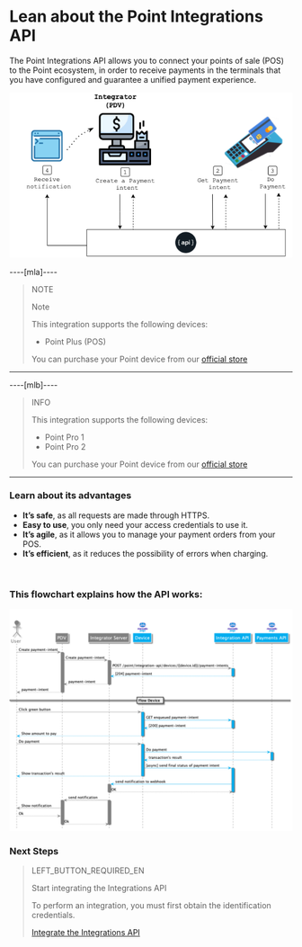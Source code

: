 # Lean about the Point Integrations API

The Point Integrations API allows you to connect your points of sale (POS) to the Point ecosystem, in order to receive payments in the terminals that you have configured and guarantee a unified payment experience.

![Diagram 1](/images/mobile/pdv-flow.png)

----[mla]----
> NOTE
>
> Note
>
> This integration supports the following devices:
>
> - Point Plus (POS)
>
> You can purchase your Point device from our [official store](https://www.mercadopago.com.ar/point)

------------

----[mlb]----
> INFO
>
> This integration supports the following devices:
>
> - Point Pro 1
> - Point Pro 2
>
> You can purchase your Point device from our [official store](https://www.mercadopago.com.br/point)

------------

### Learn about its advantages

* **It’s safe**, as all requests are made through HTTPS.
* **Easy to use**, you only need your access credentials to use it.
* **It’s agile**, as it allows you to manage your payment orders from your POS.
* **It’s efficient**, as it reduces the possibility of errors when charging.


<br />

### This flowchart explains how the API works:

![Mercado Pago Point Flow](/images/mobile/MercadoPagoFlowPoint.png)



### Next Steps

> LEFT_BUTTON_REQUIRED_EN
>
> Start integrating the Integrations API
>
> To perform an integration, you must first obtain the identification credentials.
>
> [Integrate the Integrations API](https://www.mercadopago[FAKER][URL][DOMAIN]/developers/en/guides/in-person-payments/integration-api/integration)
